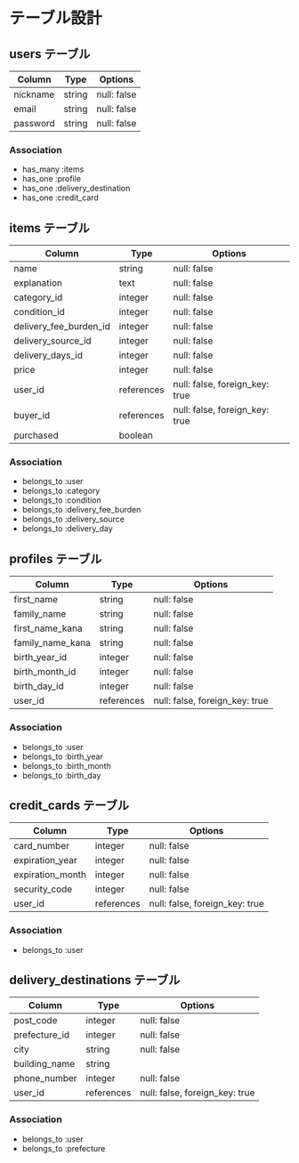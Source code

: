 # テーブル設計

## users テーブル

| Column       | Type   | Options     |
| ------------ | ------ | ----------- |
| nickname     | string | null: false |
| email        | string | null: false |
| password     | string | null: false |

### Association

- has_many :items
- has_one :profile
- has_one :delivery_destination
- has_one :credit_card

## items テーブル

| Column                 | Type       | Options                        |
| ---------------------- | ---------- | ------------------------------ |
| name                   | string     | null: false                    |
| explanation            | text       | null: false                    |
| category_id            | integer    | null: false                    |
| condition_id           | integer    | null: false                    |
| delivery_fee_burden_id | integer    | null: false                    |
| delivery_source_id     | integer    | null: false                    |
| delivery_days_id       | integer    | null: false                    |
| price                  | integer    | null: false                    |
| user_id                | references | null: false, foreign_key: true |
| buyer_id               | references | null: false, foreign_key: true |
| purchased              | boolean    |                                |

### Association

- belongs_to :user
- belongs_to :category
- belongs_to :condition
- belongs_to :delivery_fee_burden
- belongs_to :delivery_source
- belongs_to :delivery_day

## profiles テーブル

| Column             | Type       | Options                        |
| ------------------ | ---------- | ------------------------------ |
| first_name         | string     | null: false                    |
| family_name        | string     | null: false                    |
| first_name_kana    | string     | null: false                    |
| family_name_kana   | string     | null: false                    |
| birth_year_id      | integer    | null: false                    |
| birth_month_id     | integer    | null: false                    |
| birth_day_id       | integer    | null: false                    |
| user_id            | references | null: false, foreign_key: true |

### Association

- belongs_to :user
- belongs_to :birth_year
- belongs_to :birth_month
- belongs_to :birth_day

## credit_cards テーブル

| Column           | Type       | Options                        |
| ---------------- | ---------- | ------------------------------ |
| card_number      | integer    | null: false                    |
| expiration_year  | integer    | null: false                    |
| expiration_month | integer    | null: false                    |
| security_code    | integer    | null: false                    |
| user_id          | references | null: false, foreign_key: true |

### Association

- belongs_to :user

## delivery_destinations テーブル

| Column        | Type       | Options                        |
| ------------- | ---------- | ------------------------------ |
| post_code     | integer    | null: false                    |
| prefecture_id | integer    | null: false                    |
| city          | string     | null: false                    |
| building_name | string     |                                |
| phone_number  | integer    | null: false                    |
| user_id       | references | null: false, foreign_key: true |

### Association

- belongs_to :user
- belongs_to :prefecture
